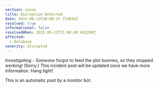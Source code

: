 ```yaml
---
section: issue
title: Disruption Detected
date: 2022-09-23T10:08:37.714833Z
resolved: true
informational: false
resolvedWhen: 2022-09-23T11:00:48.492294Z
affected:
  - Database
severity: disrupted
---
```

*Investigating* - _Someone_ forgot to feed the plot bunnies, so they stopped working! (Sorry.) This incident post will be updated once we have more information. Hang tight!

This is an automatic post by a monitor bot.
        
